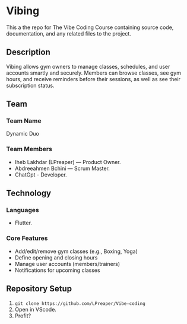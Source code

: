 # Vibing
This a the repo for The Vibe Coding Course containing source code, documentation, and any related files to the project.
## Description
Vibing allows gym owners to manage classes, schedules, and user accounts smartly and securely. Members can browse classes, see gym hours, and receive reminders before their sessions, as well as see their subscription status.

## Team
### Team Name
Dynamic Duo

### Team Members
- Iheb Lakhdar (LPreaper) — Product Owner. 
- Abdreeahmen Bchini  — Scrum Master.
- ChatGpt - Developer.

## Technology
### Languages
- Flutter.

### Core Features
- Add/edit/remove gym classes (e.g., Boxing, Yoga)
- Define opening and closing hours
- Manage user accounts (members/trainers)
- Notifications for upcoming classes

## Repository Setup
1. `git clone https://github.com/LPreaper/Vibe-coding`
2. Open in VScode.
3. Profit?

